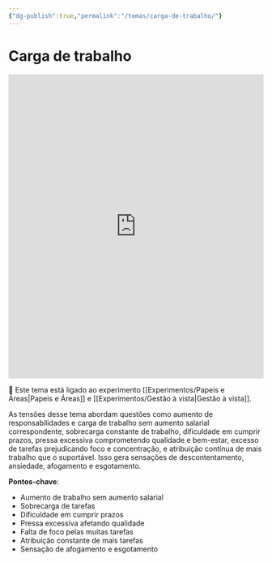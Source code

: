 ```yaml
---
{"dg-publish":true,"permalink":"/temas/carga-de-trabalho/"}
---
```


# Carga de trabalho

<iframe src="https://embed.kumu.io/bebe47606e668e0f3e1543a40ccf0c65" width="100%" height="600" frameborder="0"></iframe>

🔗 Este tema está ligado ao experimento [[Experimentos/Papeis e Áreas\|Papeis e Áreas]] e [[Experimentos/Gestão à vista\|Gestão à vista]].

As tensões desse tema abordam questões como aumento de responsabilidades e carga de trabalho sem aumento salarial correspondente, sobrecarga constante de trabalho, dificuldade em cumprir prazos, pressa excessiva comprometendo qualidade e bem-estar, excesso de tarefas prejudicando foco e concentração, e atribuição contínua de mais trabalho que o suportável. Isso gera sensações de descontentamento, ansiedade, afogamento e esgotamento.

**Pontos-chave**:

* Aumento de trabalho sem aumento salarial
* Sobrecarga de tarefas
* Dificuldade em cumprir prazos 
* Pressa excessiva afetando qualidade
* Falta de foco pelas muitas tarefas
* Atribuição constante de mais tarefas
* Sensação de afogamento e esgotamento